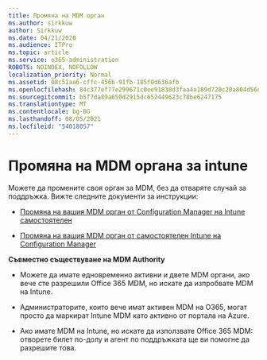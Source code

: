 ```yaml
---
title: Промяна на MDM орган
ms.author: sirkkuw
author: Sirkkuw
ms.date: 04/21/2020
ms.audience: ITPro
ms.topic: article
ms.service: o365-administration
ROBOTS: NOINDEX, NOFOLLOW
localization_priority: Normal
ms.assetid: 08c51aa6-cffc-456b-91fb-185f0d636afb
ms.openlocfilehash: 84c377ef77e299671c0ee91838d3faa4a189d720c20a804d56d3323823b701c2
ms.sourcegitcommit: b5f7da89a650d2915dc652449623c78be6247175
ms.translationtype: MT
ms.contentlocale: bg-BG
ms.lasthandoff: 08/05/2021
ms.locfileid: "54018057"
---
```

# <a name="change-intune-mdm-authority"></a>Промяна на MDM органа за intune

Можете да промените своя орган за MDM, без да отваряте случай за поддръжка. Вижте следните документи за инструкции:
  
- [Промяна на вашия MDM орган от Configuration Manager на Intune самостоятелен](https://docs.microsoft.com/configmgr/mdm/deploy-use/migrate-change-mdm-authority)
    
- [Промяна на вашия MDM орган от самостоятелен Intune на Configuration Manager](https://docs.microsoft.com/configmgr/mdm/deploy-use/change-mdm-authority)
    
 **Съвместно съществуване на MDM Authority**
  
- Можете да имате едновременно активни и двете MDM органи, ако вече сте разрешили Office 365 MDM, но искате да изпробвате MDM на Intune.
    
- Администраторите, които вече имат активен MDM на O365, могат просто да маркират Intune MDM като активно от портала на Azure.
    
- Ако имате MDM на Intune, но искате да използвате Office 365 MDM: отворете билет по-долу и агент по поддръжката ще ви помогне да разрешите това.
    

